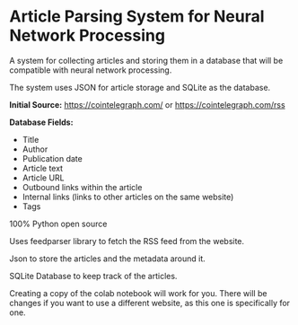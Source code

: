 # Article Parsing System for Neural Network Processing

A system for collecting articles and storing them in a database that will be compatible with neural network processing. 

The system uses JSON for article storage and SQLite as the database.

**Initial Source:** https://cointelegraph.com/  or  https://cointelegraph.com/rss

**Database Fields:**
- Title
- Author
- Publication date
- Article text
- Article URL
- Outbound links within the article
- Internal links (links to other articles on the same website)
- Tags

100% Python open source

Uses feedparser library to fetch the RSS feed from the website.

Json to store the articles and the metadata around it.

SQLite Database to keep track of the articles.


Creating a copy of the colab notebook will work for you. There will be changes if you want to use a different website, as this one is specifically for one.
